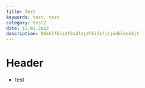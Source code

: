 ```yaml
---
title: Test
keywords: test, test
category: test2
date: 12.01.2022
description: Ddsklfklsdfksdfsjdfkldsfjsjkdklkdskjf
---
```


# Header

- test
